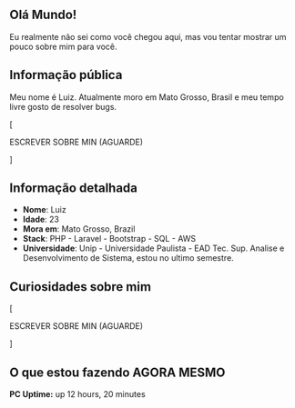 ## Olá Mundo!

Eu realmente não sei como você chegou aqui, mas vou tentar mostrar um pouco sobre mim para você.

## Informação pública

Meu nome é Luiz. Atualmente moro em Mato Grosso, Brasil e meu tempo livre gosto de resolver bugs.

[


ESCREVER SOBRE MIN (AGUARDE)


]

## Informação detalhada

* **Nome**: Luiz
* **Idade**: 23
* **Mora em**: Mato Grosso, Brazil
* **Stack**: PHP - Laravel - Bootstrap - SQL - AWS
* **Universidade**: Unip - Universidade Paulista - EAD Tec. Sup. Analise e Desenvolvimento de Sistema, estou no ultimo semestre.

## Curiosidades sobre mim

[


ESCREVER SOBRE MIN (AGUARDE)


]


## O que estou fazendo AGORA MESMO


**PC Uptime:** up 12 hours, 20 minutes
